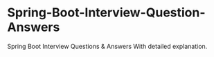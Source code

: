 # Spring-Boot-Interview-Question-Answers
 Spring Boot Interview Questions & Answers With detailed explanation.
